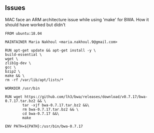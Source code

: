 ## Issues
MAC face an ARM architecture issue while using 'make' for BWA.
How it should have worked but didn't
```
FROM ubuntu:18.04

MAINTAINER Maria Nakhoul <maria.nakhoul.9@gmail.com>

RUN apt-get update && apt-get install -y \
build-essential \
wget \
zlib1g-dev \
gcc \
bzip2 \
make && \
rm -rf /var/lib/apt/lists/*

WORKDIR /usr/bin

RUN wget https://github.com/lh3/bwa/releases/download/v0.7.17/bwa-0.7.17.tar.bz2 && \
		tar -xjf bwa-0.7.17.tar.bz2 &&\
		rm bwa-0.7.17.tar.bz2 && \
		cd bwa-0.7.17 &&\
		make
 
ENV PATH=${PATH}:/usr/bin/bwa-0.7.17
```
